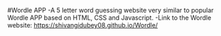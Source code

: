 #Wordle APP
-A 5 letter word guessing website very similar to popular Wordle APP based on HTML, CSS and Javascript.
-Link to the Wordle website: https://shivangidubey08.github.io/Wordle/
